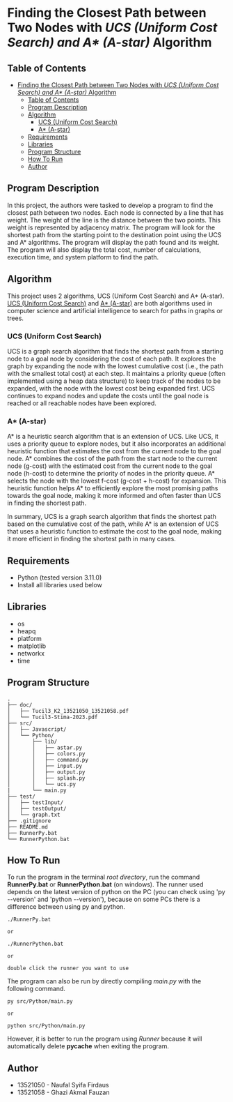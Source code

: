 # Finding the Closest Path between Two Nodes with _UCS (Uniform Cost Search) and A* (A-star)_ Algorithm

## Table of Contents
- [Finding the Closest Path between Two Nodes with _UCS (Uniform Cost Search) and A\* (A-star)_ Algorithm](#finding-the-closest-path-between-two-nodes-with-ucs-uniform-cost-search-and-a-a-star-algorithm)
  - [Table of Contents](#table-of-contents)
  - [Program Description](#program-description)
  - [Algorithm](#algorithm)
    - [UCS (Uniform Cost Search)](#ucs-uniform-cost-search)
    - [A\* (A-star)](#a-a-star)
  - [Requirements](#requirements)
  - [Libraries](#libraries)
  - [Program Structure](#program-structure)
  - [How To Run](#how-to-run)
  - [Author](#author)

## Program Description
In this project, the authors were tasked to develop a program to find the closest path between two nodes. Each node is connected by a line that has weight. The weight of the line is the distance between the two points. This weight is represented by adjacency matrix. The program will look for the shortest path from the starting point to the destination point using the UCS and A* algorithms. The program will display the path found and its weight. The program will also display the total cost, number of calculations, execution time, and system platform to find the path.

## Algorithm
This project uses 2 algorithms, UCS (Uniform Cost Search) and A* (A-star). [UCS (Uniform Cost Search)](https://www.geeksforgeeks.org/uniform-cost-search-dijkstra-for-large-graphs/) and [A* (A-star)](https://www.geeksforgeeks.org/a-search-algorithm/) are both algorithms used in computer science and artificial intelligence to search for paths in graphs or trees.

### UCS (Uniform Cost Search)
UCS is a graph search algorithm that finds the shortest path from a starting node to a goal node by considering the cost of each path. It explores the graph by expanding the node with the lowest cumulative cost (i.e., the path with the smallest total cost) at each step. It maintains a priority queue (often implemented using a heap data structure) to keep track of the nodes to be expanded, with the node with the lowest cost being expanded first. UCS continues to expand nodes and update the costs until the goal node is reached or all reachable nodes have been explored.

### A* (A-star)
A* is a heuristic search algorithm that is an extension of UCS. Like UCS, it uses a priority queue to explore nodes, but it also incorporates an additional heuristic function that estimates the cost from the current node to the goal node. A* combines the cost of the path from the start node to the current node (g-cost) with the estimated cost from the current node to the goal node (h-cost) to determine the priority of nodes in the priority queue. A* selects the node with the lowest f-cost (g-cost + h-cost) for expansion. This heuristic function helps A* to efficiently explore the most promising paths towards the goal node, making it more informed and often faster than UCS in finding the shortest path.

In summary, UCS is a graph search algorithm that finds the shortest path based on the cumulative cost of the path, while A* is an extension of UCS that uses a heuristic function to estimate the cost to the goal node, making it more efficient in finding the shortest path in many cases.

## Requirements
- Python (tested version 3.11.0)
- Install all libraries used below

## Libraries
- os
- heapq
- platform
- matplotlib
- networkx
- time

## Program Structure
```
.
├── doc/
│   ├── Tucil3_K2_13521050_13521058.pdf
│   └── Tucil3-Stima-2023.pdf
├── src/
│   ├── Javascript/
│   └── Python/
│       ├── lib/
│       │   ├── astar.py
│       │   ├── colors.py
│       │   ├── command.py
│       │   ├── input.py
│       │   ├── output.py
│       │   ├── splash.py
│       │   └── ucs.py
|       └── main.py
├── test/
│   ├── testInput/
│   ├── testOutput/
│   └── graph.txt
├── .gitignore
├── README.md
├── RunnerPy.bat
└── RunnerPython.bat
```

## How To Run
To run the program in the terminal _root directory_, run the command __RunnerPy.bat__ or __RunnerPython.bat__ (on windows). The runner used depends on the latest version of python on the PC (you can check using 'py --version' and 'python --version'), because on some PCs there is a difference between using py and python.
```
./RunnerPy.bat

or

./RunnerPython.bat

or

double click the runner you want to use
```
The program can also be run by directly compiling _main.py_ with the following command.
```
py src/Python/main.py

or

python src/Python/main.py
```
However, it is better to run the program using _Runner_ because it will automatically delete __pycache__ when exiting the program.

## Author
- 13521050 - Naufal Syifa Firdaus
- 13521058 - Ghazi Akmal Fauzan